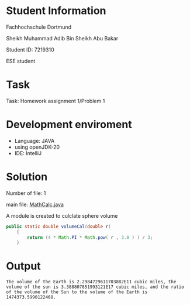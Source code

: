# Student Information

Fachhochschule Dortmund

Sheikh Muhammad Adib Bin Sheikh Abu Bakar

Student ID: 7219310

ESE student

# Task
Task: Homework assignment 1/Problem 1

# Development enviroment
- Language: JAVA
- using openJDK-20
- IDE: IntelliJ

# Solution
Number of file: 1

main file: [MathCalc.java](./src/MathCalc.java)

A module is created to culclate sphere volume
```java
public static double volumeCal(double r)
    {
        return (4 * Math.PI * Math.pow( r , 3.0 ) ) / 3;
    }
```

# Output
```
The volume of the Earth is 2.2984729611703882E11 cubic miles, the volume of the sun is 3.388807851993121E17 cubic miles, and the ratio of the volume of the Sun to the volume of the Earth is 1474373.5990122468.
```

